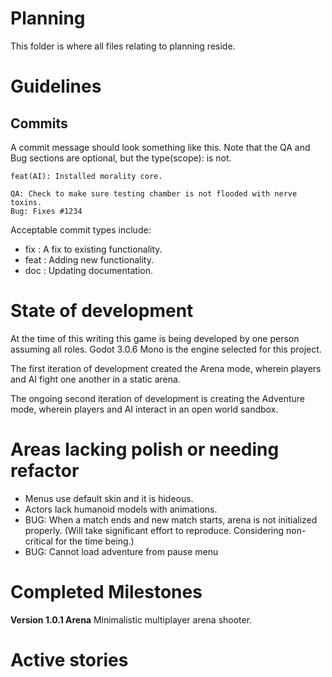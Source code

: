 # Planning

This folder is where all files relating to planning reside.

# Guidelines

## Commits

A commit message should look something like this. Note that the QA and Bug
sections are optional, but the type(scope): is not.

``` 
feat(AI): Installed morality core.

QA: Check to make sure testing chamber is not flooded with nerve toxins.
Bug: Fixes #1234
```

Acceptable commit types include:
- fix : A fix to existing functionality.
- feat : Adding new functionality.
- doc : Updating documentation.

# State of development

At the time of this writing this game is being developed by
one person assuming all roles. Godot 3.0.6 Mono is the engine selected 
for this project.

The first iteration of development created the Arena mode, wherein players and
AI fight one another in a static arena.

The ongoing second iteration of development is creating the Adventure mode, 
wherein players and AI interact in an open world sandbox.

# Areas lacking polish or needing refactor
- Menus use default skin and it is hideous.
- Actors lack humanoid models with animations.
- BUG: When a match ends and new match starts, arena is not initialized properly. (Will take significant effort to reproduce. Considering non-critical for the time being.)
- BUG: Cannot load adventure from pause menu

# Completed Milestones

**Version 1.0.1 Arena**
Minimalistic multiplayer arena shooter.


# Active stories
